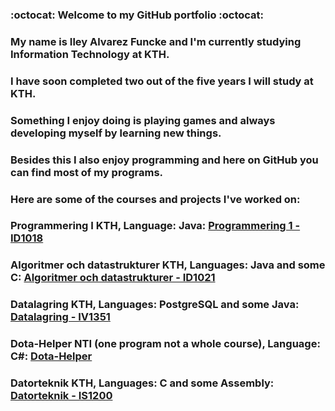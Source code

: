 ### :octocat:  Welcome to my GitHub portfolio :octocat:
### My name is Iley Alvarez Funcke and I'm currently studying Information Technology at KTH.
### I have soon completed two out of the five years I will study at KTH. 
### Something I enjoy doing is playing games and always developing myself by learning new things.
### Besides this I also enjoy programming and here on GitHub you can find most of my programs.
### Here are some of the courses and projects I've worked on:  
### Programmering I KTH, Language: Java: [Programmering 1 - ID1018](https://github.com/MercuriaL01/Programmering-1---ID1018) 
### Algoritmer och datastrukturer KTH, Languages: Java and some C: [Algoritmer och datastrukturer - ID1021](https://github.com/MercuriaL01/Algoritmer-och-datastrukturer---ID1021) 
### Datalagring KTH, Languages: PostgreSQL and some Java: [Datalagring - IV1351](https://github.com/MercuriaL01/Datalagring---IV1351) 
### Dota-Helper NTI (one program not a whole course), Language: C#: [Dota-Helper](https://github.com/MercuriaL01/Dota-Helper)
### Datorteknik KTH, Languages: C and some Assembly: [Datorteknik - IS1200](https://github.com/MercuriaL01/Datorteknik---IS1200) 
<!--
**MercuriaL01/MercuriaL01** is a ✨ _special_ ✨ repository because its `README.md` (this file) appears on your GitHub profile.

Here are some ideas to get you started:

- 🔭 I’m currently working on ...
- 🌱 I’m currently learning ...
- 👯 I’m looking to collaborate on ...
- 🤔 I’m looking for help with ...
- 💬 Ask me about ...
- 📫 How to reach me: ...
- 😄 Pronouns: ...
- ⚡ Fun fact: ...
-->
